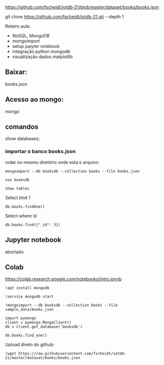 https://github.com/fscheidt/iotdb-21/blob/master/dataset/books/books.json

git clone https://github.com/fscheidt/iotdb-21.git --depth 1



Roteiro aula:
- NoSQL, MongoDB
- mongoimport
- setup jupyter notebook
- integração python mongodb
- visualização dados matplotlib

## Baixar:
 books.json

## Acesso ao mongo:

mongo

## comandos

show databases;

### importar o banco books.json
rodar no mesmo diretório onde esta o arquivo:

```
mongoimport --db booksdb --collection books --file books.json
```

```
use booksdb
```

```
show tables
```

Select limit 1
```
db.books.findOne()
```

Select where id
```
db.books.find({"_id": 3})
```

## Jupyter notebook
abortado

## Colab
https://colab.research.google.com/notebooks/intro.ipynb


```
!apt install mongodb
```

```
!service mongodb start
```

```
!mongoimport --db booksdb --collection books --file sample_data/books.json
```

```
import pymongo
client = pymongo.MongoClient()
db = client.get_database('booksdb')
```

```
db.books.find_one()
```

Upload direto do github:
```
!wget https://raw.githubusercontent.com/fscheidt/iotdb-21/master/dataset/books/books.json
```








